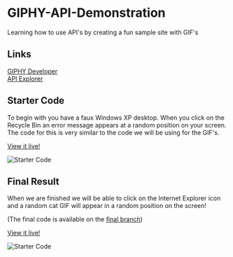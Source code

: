 # GIPHY-API-Demonstration
 Learning how to use API's by creating a fun sample site with GIF's


## Links
[GIPHY Developer](https://developers.giphy.com)<br/>
[API Explorer](https://developers.giphy.com/explorer)

## Starter Code

To begin with you have a faux Windows XP desktop. When you click on the Recycle Bin an error message appears at a random position on your screen. The code for this is very similar to the code we will be using for the GIF's.

[View it live!](https://giphy-api-demo.netlify.app)

![Starter Code](https://i.imgur.com/cFkenHZ.gif)

## Final Result

When we are finished we will be able to click on the Internet Explorer icon and a random cat GIF will appear in a random position on the screen!

(The final code is available on the [final branch](https://github.com/ElderINTERalliance/GIPHY-API-Demonstration/tree/final))

[View it live!](https://final--giphy-api-demo.netlify.app)

![Starter Code](https://i.imgur.com/AWDc3rP.gif)

